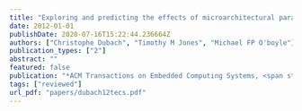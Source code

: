 ```yaml
---
title: "Exploring and predicting the effects of microarchitectural parameters and compiler optimizations on performance and energy"
date: 2012-01-01
publishDate: 2020-07-16T15:22:44.236664Z
authors: ["Christophe Dubach", "Timothy M Jones", "Michael FP O'boyle"]
publication_types: ["2"]
abstract: ""
featured: false
publication: "*ACM Transactions on Embedded Computing Systems, <span style=\"font-weight:bold;color:black\">ACM TECS</span>*"
tags: ["reviewed"]
url_pdf: "papers/dubach12tecs.pdf"
---
```



